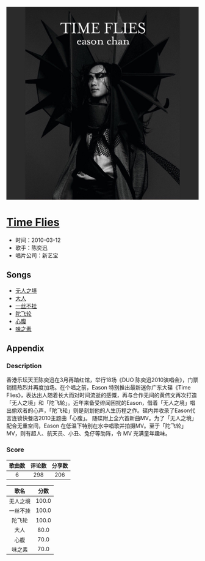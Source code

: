 <p align="center">
	<img src="imgs/time_flies.jpg" alt="album_img" />
</p>

# [Time Flies](https://music.163.com/album?id=6375)

* 时间：2010-03-12
* 歌手：陈奕迅
* 唱片公司：新艺宝
## Songs

* [无人之境](songs/无人之境_64625/README.md)
* [大人](songs/大人_64630/README.md)
* [一丝不挂](songs/一丝不挂_64634/README.md)
* [陀飞轮](songs/陀飞轮_64638/README.md)
* [心腹](songs/心腹_64643/README.md)
* [味之素](songs/味之素_64648/README.md)
## Appendix

### Description

香港乐坛天王陈奕迅在3月再踏红馆，举行18场《DUO 陈奕迅2010演唱会》，门票销情热烈并再度加场。在个唱之前，Eason 特别推出最新迷你广东大碟《Time Flies》，表达出人随着长大而对时间流逝的感慨，再与合作无间的黄伟文再次打造「无人之境」和「陀飞轮」。近年来备受绯闻困扰的Eason，借着「无人之境」唱出偷欢者的心声，「陀飞轮」则是刻划他的人生历程之作。碟内并收录了Eason代言连锁快餐店2010主题曲「心腹」。
随碟附上全六首新曲MV。为了「无人之境」配合无重空间，Eason 在低温下特别在水中唱歌并拍摄MV。至于「陀飞轮」MV，则有超人、航天员、小丑、兔仔等助阵，令 MV 充满童年趣味。

### Score

|歌曲数|评论数|分享数|
|:---:|:---:|:---:|
|6|298|206|

|歌名|分数|
|:---:|:---:|
|无人之境|100.0
|一丝不挂|100.0
|陀飞轮|100.0
|大人|80.0
|心腹|70.0
|味之素|70.0
